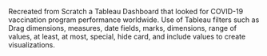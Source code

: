 Recreated from Scratch a Tableau Dashboard that looked for COVID-19 vaccination program performance worldwide. 
Use of Tableau filters such as Drag dimensions, measures, date fields, marks, dimensions, range of values, at least, at most, special, hide card, and 
include values to create visualizations.
